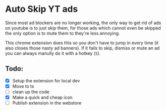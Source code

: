 # Auto Skip YT ads

Since most ad blockers are no longer working, the only way to get rid of ads on youtube is to just skip them, for those ads which cannot even be skipped the only option is to mute them to they're less annoying.

This chrome extension does this so you don't have to jump in every time (it also closes those nasty ad banners). If it fails to skip, dismiss or mute an ad you can always manully do it with a hotkey (`S`).

## Todo:

-   [x] Setup the extension for local dev
-   [x] Move to ts
-   [ ] clean up the code
-   [x] Make a quick and cheap icon
-   [ ] Publish extension in the webstore
